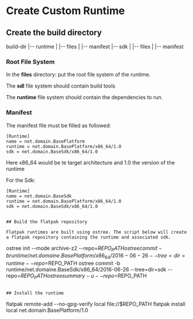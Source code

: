 # Create Custom Runtime

## Create the build directory
build-dir
 |-- runtime
 |  |-- files
 |  |-- manifest
 |-- sdk
 |  |-- files
 |  |-- manifest

### Root File System

In the **files** directory: put the root file system of the runtime.

The **sdl** file system should contain build tools

The **runtime** file system should contain the dependencies to run.

### Manifest

The manifest file must be filled as followed:

```
[Runtime]
name = net.domain.BasePlatform
runtime = net.domain.BasePlatform/x86_64/1.0
sdk = net.domain.BaseSdk/x86_64/1.0
```
Here x86\_64 would be te target architecture and 1.0 the version of the runtime

For the Sdk:

```
[Runtime]
name = net.domain.BaseSdk
runtime = net.domain.BasePlatform/x86_64/1.0
sdk = net.domain.BaseSdk/x86_64/1.0


## Build the flatpak repository

Flatpak runtimes are built using ostree. The script below will create a flatpak repository containing the runtime and associated sdk.

```
ostree init --mode archive-z2 --repo=$REPO_PATH
ostree commit -b runtime/net.domaine.BasePlatform/x86_64/2016-06-26 --tree=dir=runtime --repo=$REPO_PATH
ostree commit -b runtime/net.domaine.BaseSdk/x86_64/2016-06-26 --tree=dir=sdk --repo=$REPO_PATH
ostree summary -u --repo=$REPO_PATH
```

## Install the runtime

```
flatpak remote-add --no-gpg-verify local file://$REPO_PATH
flatpak install local net.domain.BasePlatform/1.0
```
